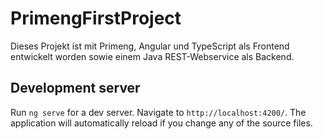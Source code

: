 # PrimengFirstProject

Dieses Projekt ist mit Primeng, Angular und TypeScript als Frontend entwickelt worden sowie einem Java REST-Webservice als Backend.

## Development server

Run `ng serve` for a dev server. Navigate to `http://localhost:4200/`. The application will automatically reload if you change any of the source files.
